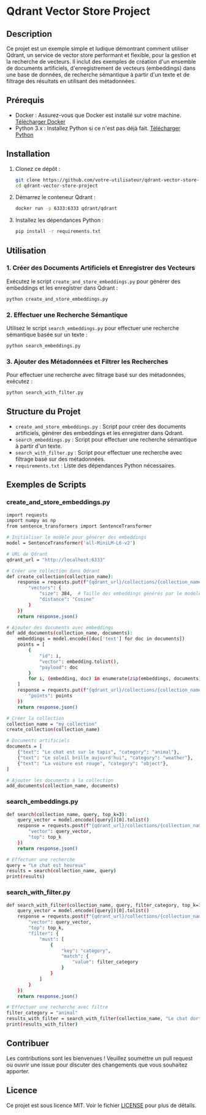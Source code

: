 # Qdrant Vector Store Project

## Description

Ce projet est un exemple simple et ludique démontrant comment utiliser Qdrant, un service de vector store performant et flexible, pour la gestion et la recherche de vecteurs. Il inclut des exemples de création d'un ensemble de documents artificiels, d'enregistrement de vecteurs (embeddings) dans une base de données, de recherche sémantique à partir d'un texte et de filtrage des résultats en utilisant des métadonnées.

## Prérequis

- Docker : Assurez-vous que Docker est installé sur votre machine. [Télécharger Docker](https://www.docker.com/get-started)
- Python 3.x : Installez Python si ce n'est pas déjà fait. [Télécharger Python](https://www.python.org/downloads/)

## Installation

1. Clonez ce dépôt :
   ```bash
   git clone https://github.com/votre-utilisateur/qdrant-vector-store-project.git
   cd qdrant-vector-store-project
   ```` 

2. Démarrez le conteneur Qdrant :
   ```bash
   docker run -p 6333:6333 qdrant/qdrant
   ```` 

3. Installez les dépendances Python :
   ```bash
   pip install -r requirements.txt
   ```` 

## Utilisation

### 1. Créer des Documents Artificiels et Enregistrer des Vecteurs

Exécutez le script `create_and_store_embeddings.py` pour générer des embeddings et les enregistrer dans Qdrant :
```bash
python create_and_store_embeddings.py
```` 

### 2. Effectuer une Recherche Sémantique

Utilisez le script `search_embeddings.py` pour effectuer une recherche sémantique basée sur un texte :
```bash
python search_embeddings.py
```` 

### 3. Ajouter des Métadonnées et Filtrer les Recherches

Pour effectuer une recherche avec filtrage basé sur des métadonnées, exécutez :
```bash
python search_with_filter.py
```` 

## Structure du Projet

- `create_and_store_embeddings.py` : Script pour créer des documents artificiels, générer des embeddings et les enregistrer dans Qdrant.
- `search_embeddings.py` : Script pour effectuer une recherche sémantique à partir d'un texte.
- `search_with_filter.py` : Script pour effectuer une recherche avec filtrage basé sur des métadonnées.
- `requirements.txt` : Liste des dépendances Python nécessaires.

## Exemples de Scripts

### create_and_store_embeddings.py

```bash
import requests
import numpy as np
from sentence_transformers import SentenceTransformer

# Initialiser le modèle pour générer des embeddings
model = SentenceTransformer('all-MiniLM-L6-v2')

# URL de Qdrant
qdrant_url = "http://localhost:6333"

# Créer une collection dans Qdrant
def create_collection(collection_name):
    response = requests.put(f"{qdrant_url}/collections/{collection_name}", json={
        "vectors": {
            "size": 384,  # Taille des embeddings générés par le modèle
            "distance": "Cosine"
        }
    })
    return response.json()

# Ajouter des documents avec embeddings
def add_documents(collection_name, documents):
    embeddings = model.encode([doc['text'] for doc in documents])
    points = [
        {
            "id": i,
            "vector": embedding.tolist(),
            "payload": doc
        }
        for i, (embedding, doc) in enumerate(zip(embeddings, documents))
    ]
    response = requests.put(f"{qdrant_url}/collections/{collection_name}/points?wait=true", json={
        "points": points
    })
    return response.json()

# Créer la collection
collection_name = "my_collection"
create_collection(collection_name)

# Documents artificiels
documents = [
    {"text": "Le chat est sur le tapis", "category": "animal"},
    {"text": "Le soleil brille aujourd'hui", "category": "weather"},
    {"text": "La voiture est rouge", "category": "object"},
]

# Ajouter les documents à la collection
add_documents(collection_name, documents)
```` 

### search_embeddings.py

```bash
def search(collection_name, query, top_k=3):
    query_vector = model.encode([query])[0].tolist()
    response = requests.post(f"{qdrant_url}/collections/{collection_name}/points/search", json={
        "vector": query_vector,
        "top": top_k
    })
    return response.json()

# Effectuer une recherche
query = "Le chat est heureux"
results = search(collection_name, query)
print(results)
```` 

### search_with_filter.py

```bash
def search_with_filter(collection_name, query, filter_category, top_k=3):
    query_vector = model.encode([query])[0].tolist()
    response = requests.post(f"{qdrant_url}/collections/{collection_name}/points/search", json={
        "vector": query_vector,
        "top": top_k,
        "filter": {
            "must": [
                {
                    "key": "category",
                    "match": {
                        "value": filter_category
                    }
                }
            ]
        }
    })
    return response.json()

# Effectuer une recherche avec filtre
filter_category = "animal"
results_with_filter = search_with_filter(collection_name, "Le chat dort", filter_category)
print(results_with_filter)
```` 

## Contribuer

Les contributions sont les bienvenues ! Veuillez soumettre un pull request ou ouvrir une issue pour discuter des changements que vous souhaitez apporter.

## Licence

Ce projet est sous licence MIT. Voir le fichier [LICENSE](LICENSE) pour plus de détails.
